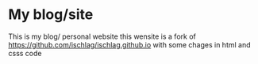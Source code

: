 # My blog/site
This is my blog/ personal website 
this wensite is a fork of https://github.com/ischlag/ischlag.github.io with some chages in html and csss code
